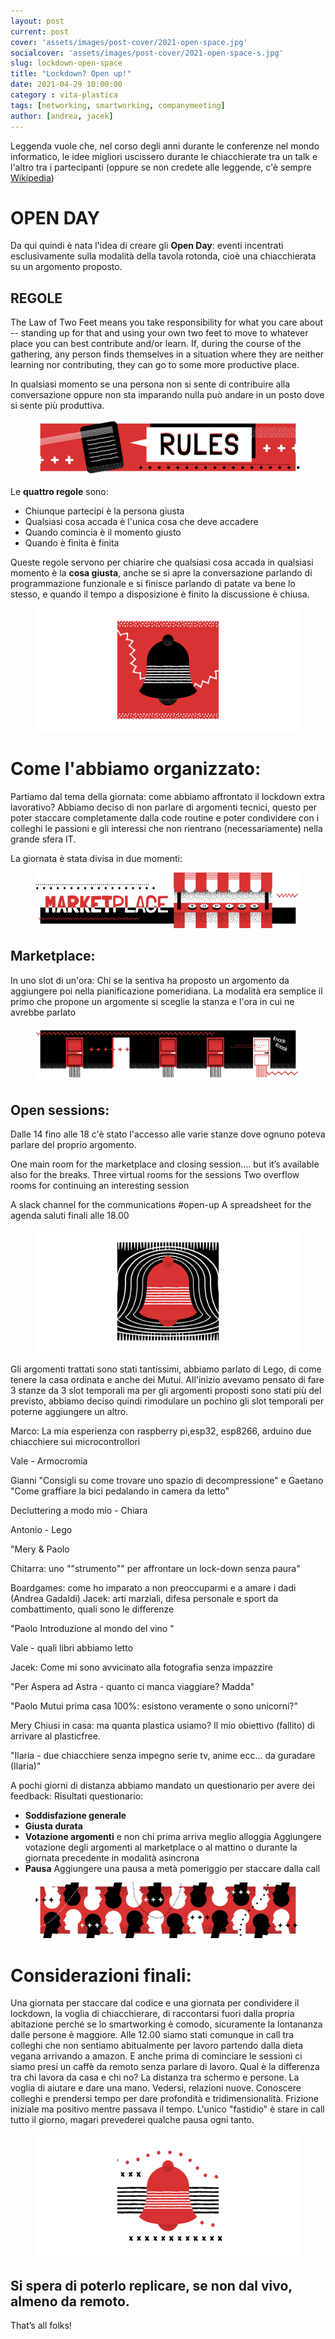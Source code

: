 ```yaml
---
layout: post
current: post
cover: 'assets/images/post-cover/2021-open-space.jpg'
socialcover: 'assets/images/post-cover/2021-open-space-s.jpg'
slug: lockdown-open-space
title: "Lockdown? Open up!"
date: 2021-04-29 10:00:00
category : vita-plastica
tags: [networking, smartworking, companymeeting]
author: [andrea, jacek]
---
```


<div class="post-intro">
Leggenda vuole che, nel corso degli anni durante le conferenze nel mondo informatico, le idee migliori uscissero durante le chiacchierate tra un talk e l'altro tra i partecipanti (oppure se non credete alle leggende, c'è sempre <a href="https://en.wikipedia.org/wiki/Open_Space_Technology">Wikipedia</a>)
</div>

# OPEN DAY

Da qui quindi è nata l'idea di creare gli **Open Day**: eventi incentrati esclusivamente sulla modalità della tavola rotonda, cioè una chiacchierata su un argomento proposto.

## REGOLE

The Law of Two Feet means you take responsibility for what you care about -- standing up for that and using your own two feet to move to whatever place you can best contribute and/or learn.
If, during the course 
of the gathering, any person 
finds themselves in a situation where 
they are neither learning nor contributing, 
they can go to some more productive place.


In qualsiasi momento se una persona non si sente di contribuire  alla conversazione oppure non sta imparando nulla può andare in un posto dove si sente più produttiva.

<figure style="text-align:center"><img src="/assets/images/post-content/open-space/open_rules.png" alt="rules" /></figure>

Le **quattro regole** sono:
*   Chiunque partecipi è la persona giusta
*   Qualsiasi cosa accada è l'unica cosa che deve accadere
*   Quando comincia è il momento giusto
*   Quando è finita è finita

Queste regole servono per chiarire che qualsiasi cosa accada in qualsiasi momento è la **cosa giusta**, anche se si apre la conversazione parlando di programmazione funzionale e si finisce parlando di patate va bene lo stesso, e quando il tempo a disposizione è finito la discussione è chiusa.

<figure style="text-align:center"><img src="/assets/images/post-content/open-space/open_sq_bell2.png" alt="ring ring" /></figure>

# Come l'abbiamo organizzato:
Partiamo dal tema della giornata: come abbiamo affrontato il lockdown extra lavorativo?
Abbiamo deciso di non parlare di argomenti tecnici, questo per poter staccare completamente dalla code routine e poter condividere con i colleghi le passioni e gli interessi che non rientrano (necessariamente) nella grande sfera IT.


La giornata è stata divisa in due momenti:

<figure style="text-align:center"><img src="/assets/images/post-content/open-space/open_market.png" alt="market" /></figure>

## Marketplace:
In uno slot di un'ora: Chi se la sentiva ha proposto un argomento da aggiungere poi nella pianificazione pomeridiana. La modalità era semplice il primo che propone un argomente si sceglie la stanza e l'ora in cui ne avrebbe parlato


<figure style="text-align:center"><img src="/assets/images/post-content/open-space/open_room.png" alt="find your room" /></figure>

## Open sessions:
Dalle 14 fino alle 18 c'è stato l'accesso alle varie stanze dove ognuno poteva parlare del proprio argomento. 

One main room for the marketplace and closing session…. but it’s available also for the breaks.
Three virtual rooms for the sessions
Two overflow rooms for continuing an interesting session
 
A slack channel for the communications #open-up
A spreadsheet for the agenda
saluti finali alle 18.00

<figure style="text-align:center"><img src="/assets/images/post-content/open-space/open_sq_bell1.png" alt="ring ring" /></figure>

Gli argomenti trattati sono stati tantissimi, abbiamo parlato di Lego, di come tenere la casa ordinata e anche dei Mutui. All'inizio avevamo pensato di fare 3 stanze da 3 slot temporali ma per gli argomenti proposti sono stati più del previsto, abbiamo deciso quindi rimodulare un pochino gli slot temporali per poterne aggiungere un altro.

Marco: La mia esperienza con raspberry pi,esp32, esp8266, arduino due chiacchiere sui microcontrollori

Vale - Armocromia

Gianni "Consigli su come trovare uno spazio di decompressione" e Gaetano "Come graffiare la bici pedalando in camera da letto"

Decluttering a modo mio - Chiara

Antonio - Lego

"Mery & Paolo

Chitarra: uno ""strumento"" per affrontare un lock-down senza paura"

Boardgames: come ho imparato a non preoccuparmi e a amare i dadi (Andrea Gadaldi)	Jacek: arti marziali, difesa personale e sport da combattimento, quali sono le differenze

"Paolo
Introduzione al mondo del vino "

Vale - quali libri abbiamo letto

Jacek: Come mi sono avvicinato alla fotografia senza impazzire

"Per Aspera ad Astra - quanto ci manca viaggiare?
Madda"

"Paolo
Mutui prima casa 100%: esistono veramente o sono unicorni?"

Mery   Chiusi in casa: ma quanta plastica usiamo? Il mio obiettivo (fallito) di arrivare al plasticfree.

"Ilaria - due chiacchiere 
senza impegno serie tv, anime ecc... 
da guradare (Ilaria)"

A pochi giorni di distanza abbiamo mandato un questionario per avere dei feedback:
Risultati questionario:
* **Soddisfazione generale**
* **Giusta durata**
* **Votazione argomenti** e non chi prima arriva meglio alloggia Aggiungere votazione degli argomenti al marketplace o al mattino o durante la giornata precedente in modalità asincrona
* **Pausa** Aggiungere una pausa a metà pomeriggio per staccare dalla call


<figure style="text-align:center"><img src="/assets/images/post-content/open-space/open_heads.png" alt="talking heads" /></figure>

# Considerazioni finali:
Una giornata per staccare dal codice e una giornata per condividere il lockdown, la voglia di chiacchierare, di raccontarsi fuori dalla propria abitazione perché se lo smartworking è comodo, sicuramente la lontananza dalle persone è maggiore.
Alle 12.00 siamo stati comunque in call tra colleghi che non sentiamo abitualmente per lavoro partendo dalla dieta vegana arrivando a amazon.
E anche prima di cominciare le sessioni ci siamo presi un caffè da remoto senza parlare di lavoro.
Qual è la differenza tra chi lavora da casa e chi no?
La distanza tra schermo e persone.
La voglia di aiutare e dare una mano. Vedersi, relazioni nuove.
Conoscere colleghi e prendersi tempo per dare profondità e tridimensionalità.
Frizione iniziale ma positivo mentre passava il tempo.
L'unico "fastidio" è stare in call tutto il giorno, magari prevederei qualche pausa ogni tanto.

<figure style="text-align:center"><img src="/assets/images/post-content/open-space/open_sq_bell3.png" alt="ring ring" /></figure>

## Si spera di poterlo replicare, se non dal vivo, almeno da remoto.
That’s all folks!
